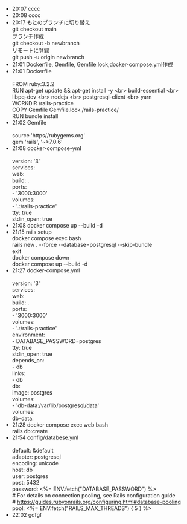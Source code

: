 
- 20:07 cccc
- 20:08 cccc
- 20:17 もとのブランチに切り替え<br>git checkout main<br>ブランチ作成<br>git checkout -b newbranch <br>リモートに登録<br>git push -u origin newbranch
- 21:01 Dockerfile, Gemfile, Gemfile.lock,docker-compose.yml作成
- 21:01 Dockerfile<br><br>FROM ruby:3.2.2<br>RUN apt-get update && apt-get install -y \<br>  build-essential \<br>  libpq-dev \<br>  nodejs \<br>  postgresql-client \<br>  yarn<br>WORKDIR /rails-practice<br>COPY Gemfile Gemfile.lock /rails-practice/<br>RUN bundle install
- 21:02 Gemfile<br><br>source 'https//rubygems.org'<br>gem 'rails', '~>7.0.6'
- 21:08 docker-compose-yml<br><br>version: '3'<br>services:<br>  web:<br>    build: .<br>    ports:<br>      - '3000:3000'<br>    volumes:<br>      - '.:/rails-practice'<br>    tty: true<br>    stdin_open: true
- 21:08 docker compose up --build -d<br>
- 21:15 rails setup<br>docker compose exec bash<br>rails new . --force --database=postgresql --skip-bundle<br>exit<br>docker compose down<br>docker compose up --build -d
- 21:27 docker-compose.yml<br><br>version: '3'<br>services:<br>  web:<br>    build: .<br>    ports:<br>      - '3000:3000'<br>    volumes:<br>      - '.:/rails-practice'<br>    environment:<br>      - DATABASE_PASSWORD=postgres<br>    tty: true<br>    stdin_open: true<br>    depends_on:<br>      - db<br>    links:<br>      - db<br>  db:<br>    image: postgres<br>    volumes:<br>      - 'db-data:/var/lib/postgresql/data'<br>volumes:<br>  db-data:
- 21:28 docker compose exec web bash<br>rails db:create
- 21:54 config/databese.yml<br><br>default: &default<br>  adapter: postgresql<br>  encoding: unicode<br>  host: db<br>  user: postgres<br>  post: 5432<br>  password: <%= ENV.fetch("DATABASE_PASSWORD") %><br>  # For details on connection pooling, see Rails configuration guide<br>  # https://guides.rubyonrails.org/configuring.html#database-pooling<br>  pool: <%= ENV.fetch("RAILS_MAX_THREADS") { 5 } %><br>
- 22:02 gdfgf